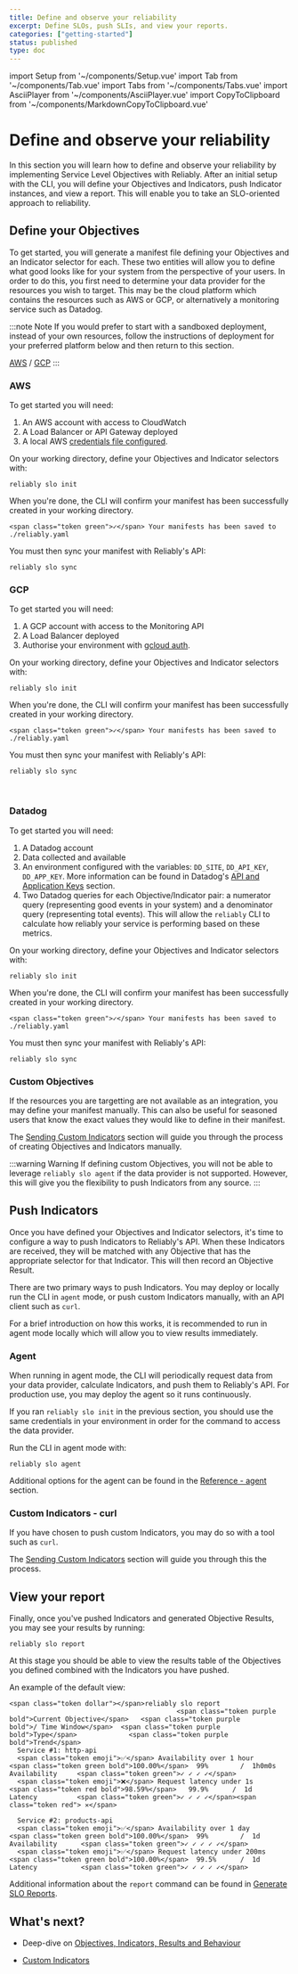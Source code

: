 ```yaml
---
title: Define and observe your reliability
excerpt: Define SLOs, push SLIs, and view your reports.
categories: ["getting-started"]
status: published
type: doc
---
```


import Setup from '~/components/Setup.vue'
import Tab from '~/components/Tab.vue'
import Tabs from '~/components/Tabs.vue'
import AsciiPlayer from '~/components/AsciiPlayer.vue'
import CopyToClipboard from '~/components/MarkdownCopyToClipboard.vue'

# Define and observe your reliability

In this section you will learn how to define and observe your reliability by implementing Service Level Objectives with Reliably. After an initial setup with the CLI, you will define your Objectives and Indicators, push Indicator instances, and view a report. This will enable you to take an SLO-oriented approach to reliability.

<!-- TODO: A sandox option notice, when that's finished, should be noted/linked somehow without disturbing the flow. -->

<Setup />

## Define your Objectives

To get started, you will generate a manifest file defining your Objectives and an Indicator selector for each. These two entities will allow you to define what good looks like for your system from the perspective of your users. In order to do this, you first need to determine your data provider for the resources you wish to target. This may be the cloud platform which contains the resources such as AWS or GCP, or alternatively a monitoring service such as Datadog.


:::note Note
If you would prefer to start with a sandboxed deployment, instead of your own resources, follow the instructions of deployment for your preferred platform below and then return to this section.

[AWS](https://github.com/reliablyhq/walkthrough-slo-capability-aws) / [GCP](https://github.com/reliablyhq/walkthrough-slo-capability-gcp)
:::

<Tabs>
<Tab name="AWS" selected="true">

### AWS

To get started you will need:

1. An AWS account with access to CloudWatch
2. A Load Balancer or API Gateway deployed
3. A local AWS [credentials file configured](https://docs.aws.amazon.com/cli/latest/userguide/cli-configure-quickstart.html).

On your working directory, define your Objectives and Indicator selectors with:

```console
reliably slo init
```

<CopyToClipboard />

When you're done, the CLI will confirm your manifest has been successfully created in your working directory.

```reliably
<span class="token green">✓</span> Your manifests has been saved to ./reliably.yaml
````

You must then sync your manifest with Reliably's API:

```console
reliably slo sync
```

<CopyToClipboard />

</Tab>
<Tab name="GCP">

### GCP

To get started you will need:

1. A GCP account with access to the Monitoring API
2. A Load Balancer deployed
3. Authorise your environment with [gcloud auth](https://cloud.google.com/sdk/docs/authorizing#authorizing_with_a_user_account).

On your working directory, define your Objectives and Indicator selectors with:

```console
reliably slo init
```

<CopyToClipboard />

When you're done, the CLI will confirm your manifest has been successfully created in your working directory.

```reliably
<span class="token green">✓</span> Your manifests has been saved to ./reliably.yaml
````

You must then sync your manifest with Reliably's API:

```console
reliably slo sync
```

<CopyToClipboard />

<br>

</Tab>
<Tab name="Datadog">

### Datadog

To get started you will need:

1. A Datadog account
2. Data collected and available
3. An environment configured with the variables: `DD_SITE`, `DD_API_KEY`, `DD_APP_KEY`. More information can be found in Datadog's [API and Application Keys](https://docs.datadoghq.com/account_management/api-app-keys/) section.
4. Two Datadog queries for each Objective/Indicator pair: a numerator query (representing good events in your system) and a denominator query (representing total events). This will allow the `reliably` CLI to calculate how reliably your service is performing based on these metrics.

On your working directory, define your Objectives and Indicator selectors with:

```console
reliably slo init
```

<CopyToClipboard />

When you're done, the CLI will confirm your manifest has been successfully created in your working directory.

```reliably
<span class="token green">✓</span> Your manifests has been saved to ./reliably.yaml
````

You must then sync your manifest with Reliably's API:

```console
reliably slo sync
```

<CopyToClipboard />

</Tab>
<Tab name="Custom Objectives">

### Custom Objectives

If the resources you are targetting are not available as an integration, you may define your manifest manually. This can also be useful for seasoned users that know the exact values they would like to define in their manifest.

The [Sending Custom Indicators](/docs/guides/slo/sending-custom-indicators/) section will guide you through the process of creating Objectives and Indicators manually.

:::warning Warning
If defining custom Objectives, you will not be able to leverage `reliably slo agent` if the data provider is not supported. However, this will give you the flexibility to push Indicators from any source. 
:::

</Tab>
</Tabs>

## Push Indicators

Once you have defined your Objectives and Indicator selectors, it's time to configure a way to push Indicators to Reliably's API. When these Indicators are received, they will be matched with any Objective that has the appropriate selector for that Indicator. This will then record an Objective Result.

There are two primary ways to push Indicators. You may deploy or locally run the CLI in `agent` mode, or push custom Indicators manually, with an API client such as `curl`.

For a brief introduction on how this works, it is recommended to run in agent mode locally which will allow you to view results immediately.

<Tabs>
<Tab name="Agent" selected="true">

### Agent

When running in agent mode, the CLI will periodically request data from your data provider, calculate Indicators, and push them to Reliably's API. For production use, you may deploy the agent so it runs continuously.

If you ran `reliably slo init` in the previous section, you should use the same credentials in your environment in order for the command to access the data provider.

Run the CLI in agent mode with:

```console
reliably slo agent
```

<CopyToClipboard />

Additional options for the agent can be found in the [Reference - agent](/docs/reference/cli/reliably-slo-agent/) section.

</Tab>
<Tab name="Custom Indicators - curl">

### Custom Indicators - curl

If you have chosen to push custom Indicators, you may do so with a tool such as `curl`.

<!-- Choosing not to go in-depth here for the time being. -->

The [Sending Custom Indicators](/docs/guides/slo/sending-custom-indicators/) section will guide you through this the process.

</Tab>
</Tabs>

## View your report

Finally, once you've pushed Indicators and generated Objective Results, you may see your results by running:

```console
reliably slo report
```

<CopyToClipboard />

At this stage you should be able to view the results table of the Objectives you defined combined with the Indicators you have pushed.

An example of the default view:


```reliably
<span class="token dollar"></span>reliably slo report
                                          <span class="token purple bold">Current Objective</span>   <span class="token purple bold">/ Time Window</span>  <span class="token purple bold">Type</span>             <span class="token purple bold">Trend</span>
  Service #1: http-api
  <span class="token emoji">✅</span> Availability over 1 hour           <span class="token green bold">100.00%</span>  99%        /  1h0m0s      Availability     <span class="token green">✓ ✓ ✓ ✓</span>
  <span class="token emoji">❌</span> Request latency under 1s           <span class="token red bold">98.59%</span>   99.9%      /  1d          Latency          <span class="token green">✓ ✓ ✓ ✓</span><span class="token red"> ✕</span>

  Service #2: products-api
  <span class="token emoji">✅</span> Availability over 1 day            <span class="token green bold">100.00%</span>  99%        /  1d          Availability      <span class="token green">✓ ✓ ✓ ✓ ✓</span>
  <span class="token emoji">✅</span> Request latency under 200ms        <span class="token green bold">100.00%</span>  99.5%      /  1d          Latency           <span class="token green">✓ ✓ ✓ ✓ ✓</span>
```


Additional information about the `report` command can be found in [Generate SLO Reports](/docs/guides/slo/slo-reports/).

## What's next?
- Deep-dive on [Objectives, Indicators, Results and Behaviour](/docs/guides/how-it-works/objectives-indicators-results-and-behaviour/)
<!-- - Deploy an agent -->
- [Custom Indicators](/docs/guides/slo/sending-custom-indicators/)
<!-- - Add behaviour like slack alerts -->